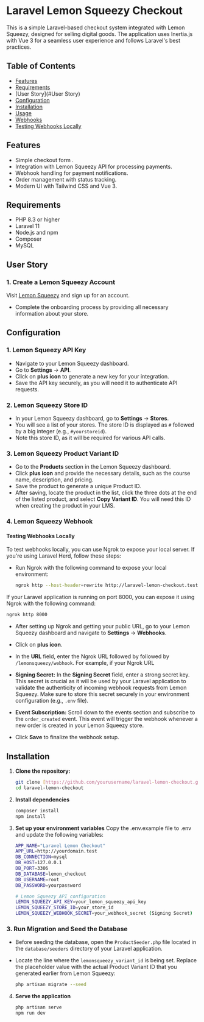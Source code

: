 # Laravel Lemon Squeezy Checkout

This is a simple Laravel-based checkout system integrated with Lemon Squeezy, designed for selling digital goods. The application uses Inertia.js with Vue 3 for a seamless user experience and follows Laravel's best practices.

## Table of Contents

- [Features](#features)
- [Requirements](#requirements)
- [User Story](#User Story)
- [Configuration](#configuration)
- [Installation](#installation)
- [Usage](#usage)
- [Webhooks](#webhooks)
- [Testing Webhooks Locally](#testing-webhooks-locally)

## Features
- Simple checkout form .
- Integration with Lemon Squeezy API for processing payments.
- Webhook handling for payment notifications.
- Order management with status tracking.
- Modern UI with Tailwind CSS and Vue 3.

## Requirements

- PHP 8.3 or higher
- Laravel 11
- Node.js and npm
- Composer
- MySQL

## User Story
### 1. Create a Lemon Squeezy Account
Visit [Lemon Squeezy](https://www.lemonsqueezy.com) and sign up for an account.
- Complete the onboarding process by providing all necessary information about your store.

## Configuration

### 1. Lemon Squeezy API Key

- Navigate to your Lemon Squeezy dashboard.
- Go to **Settings** -> **API**.
- Click on **plus icon** to generate a new key for your integration.
- Save the API key securely, as you will need it to authenticate API requests.

### 2. Lemon Squeezy Store ID

- In your Lemon Squeezy dashboard, go to **Settings** -> **Stores**.
- You will see a list of your stores. The store ID is displayed as `#` followed by a big integer (e.g., `#yourstoreid`).
- Note this store ID, as it will be required for various API calls.

### 3. Lemon Squeezy Product Variant ID

- Go to the **Products** section in the Lemon Squeezy dashboard.
- Click **plus icon** and provide the necessary details, such as the course name, description, and pricing.
- Save the product to generate a unique Product ID.
- After saving, locate the product in the list, click the three dots at the end of the listed product, and select **Copy Variant ID**. You will need this ID when creating the product in your LMS.

### 4. Lemon Squeezy Webhook

#### Testing Webhooks Locally

To test webhooks locally, you can use Ngrok to expose your local server. If you're using Laravel Herd, follow these steps:

- Run Ngrok with the following command to expose your local environment:

  ```bash
  ngrok http --host-header=rewrite http://laravel-lemon-checkout.test/
  ```
If your Laravel application is running on port 8000, you can expose it using Ngrok with the following command:

  ```bash
  ngrok http 8000
  ```
- After setting up Ngrok and getting your public URL, go to your Lemon Squeezy dashboard and navigate to **Settings** -> **Webhooks**.
- Click on **plus icon**.
- In the **URL** field, enter the Ngrok URL followed by followed by `/lemonsqueezy/webhook`. For example, if your Ngrok URL 
- **Signing Secret:** In the **Signing Secret** field, enter a strong secret key. This secret is crucial as it will be used by your Laravel application to validate the authenticity of incoming webhook requests from Lemon Squeezy. Make sure to store this secret securely in your environment configuration (e.g., `.env` file).

- **Event Subscription:** Scroll down to the events section and subscribe to the `order_created` event. This event will trigger the webhook whenever a new order is created in your Lemon Squeezy store.

- Click **Save** to finalize the webhook setup.

## Installation

1. **Clone the repository:**

   ```bash
   git clone [https://github.com/yourusername/laravel-lemon-checkout.git](https://github.com/achrafbouhadou/laravel-lemon-checkout.git)
   cd laravel-lemon-checkout
   ```
2. **Install dependencies**
    ```bash
    composer install
    npm install
    ```
3. **Set up your environment variables**
   Copy the .env.example file to .env and update the following variables:
   
    ```bash
    APP_NAME="Laravel Lemon Checkout"
    APP_URL=http://yourdomain.test
    DB_CONNECTION=mysql
    DB_HOST=127.0.0.1
    DB_PORT=3306
    DB_DATABASE=lemon_checkout
    DB_USERNAME=root
    DB_PASSWORD=yourpassword
    
    # Lemon Squeezy API configuration
    LEMON_SQUEEZY_API_KEY=your_lemon_squeezy_api_key
    LEMON_SQUEEZY_STORE_ID=your_store_id
    LEMON_SQUEEZY_WEBHOOK_SECRET=your_webhook_secret (Signing Secret)
    ```

### 3. Run Migration and Seed the Database

- Before seeding the database, open the `ProductSeeder.php` file located in the `database/seeders` directory of your Laravel application.

- Locate the line where the `lemonsqueezy_variant_id` is being set. Replace the placeholder value with the actual Product Variant ID that you generated earlier from Lemon Squeezy:
  
    ```bash
    php artisan migrate --seed
    ```
4. **Serve the application**
    ```bash
    php artisan serve
    npm run dev 
    ```



